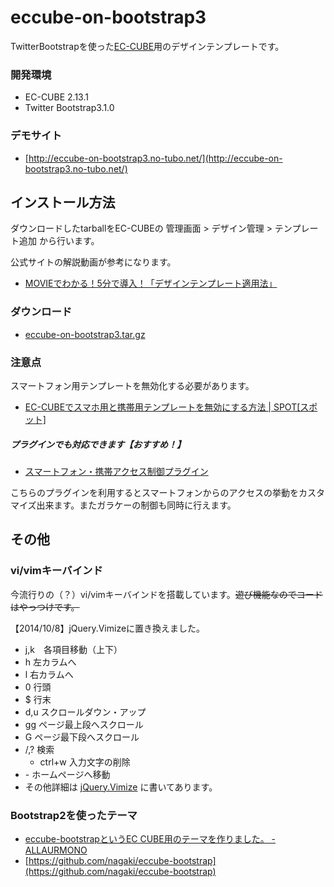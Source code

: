 eccube-on-bootstrap3
====================
TwitterBootstrapを使った[EC-CUBE](http://www.ec-cube.net)用のデザインテンプレートです。


### 開発環境
- EC-CUBE 2.13.1
- Twitter Bootstrap3.1.0


### デモサイト
- [http://eccube-on-bootstrap3.no-tubo.net/](http://eccube-on-bootstrap3.no-tubo.net/)

## インストール方法
ダウンロードしたtarballをEC-CUBEの 管理画面 > デザイン管理 > テンプレート追加 から行います。

公式サイトの解説動画が参考になります。

- [MOVIEでわかる！5分で導入！「デザインテンプレート適用法」](http://vimeo.com/37297904?width=700&height=400)


### ダウンロード
- [eccube-on-bootstrap3.tar.gz](https://github.com/clicktx/eccube-on-bootstrap3/archive/master.tar.gz)


### 注意点
スマートフォン用テンプレートを無効化する必要があります。

- [EC-CUBEでスマホ用と携帯用テンプレートを無効にする方法 | SPOT[スポット]](http://spot-web.jp/ec-cubeでスマホ用と携帯用テンプレートを無効にする/)

##### プラグインでも対応できます【おすすめ！】

- [スマートフォン・携帯アクセス制御プラグイン](http://www.ec-cube.net/products/detail.php?product_id=394)

こちらのプラグインを利用するとスマートフォンからのアクセスの挙動をカスタマイズ出来ます。またガラケーの制御も同時に行えます。


## その他
### vi/vimキーバインド
今流行りの（？）vi/vimキーバインドを搭載しています。~~遊び機能なのでコードはやっつけです。~~

【2014/10/8】jQuery.Vimizeに置き換えました。

- j,k　各項目移動（上下）
- h 左カラムへ
- l 右カラムへ
- 0 行頭
- $ 行末
- d,u スクロールダウン・アップ
- gg ページ最上段へスクロール
- G ページ最下段へスクロール
- /,? 検索
    - ctrl+w 入力文字の削除
- \- ホームページへ移動
- その他詳細は [jQuery.Vimize](https://github.com/clicktx/jquery-vimize) に書いてあります。


### Bootstrap2を使ったテーマ
- [eccube-bootstrapというEC CUBE用のテーマを作りました。 - ALLAURMONO](http://blog.nagaki.me/practice/released-eccube-bootstrap.html)  
- [https://github.com/nagaki/eccube-bootstrap](https://github.com/nagaki/eccube-bootstrap)

